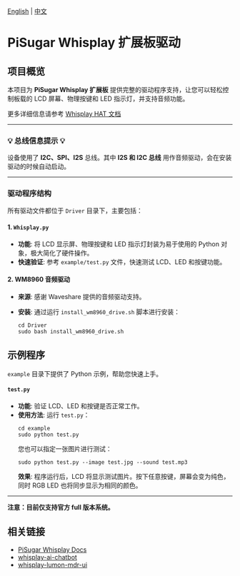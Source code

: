 [English](README.md) | [中文](README_CN.md)

# PiSugar Whisplay 扩展板驱动

## 项目概览

本项目为 **PiSugar Whisplay 扩展板** 提供完整的驱动程序支持，让您可以轻松控制板载的 LCD 屏幕、物理按键和 LED 指示灯，并支持音频功能。

更多详细信息请参考 [Whisplay HAT 文档](https://docs.pisugar.com/docs/product-wiki/whisplay/intro)

---

### **💡 总线信息提示 💡**

设备使用了 **I2C、SPI、I2S** 总线。其中 **I2S 和 I2C 总线** 用作音频驱动，会在安装驱动的时候自动启动。

---

### 驱动程序结构

所有驱动文件都位于 `Driver` 目录下，主要包括：

#### 1. `Whisplay.py`

  * **功能**: 将 LCD 显示屏、物理按键和 LED 指示灯封装为易于使用的 Python 对象，极大简化了硬件操作。
  * **快速验证**: 参考 `example/test.py` 文件，快速测试 LCD、LED 和按键功能。

#### 2. WM8960 音频驱动

  * **来源**: 感谢 Waveshare 提供的音频驱动支持。

  * **安装**: 通过运行 `install_wm8960_drive.sh` 脚本进行安装：

    ```shell
    cd Driver
    sudo bash install_wm8960_drive.sh
    ```


## 示例程序

`example` 目录下提供了 Python 示例，帮助您快速上手。

#### `test.py`

  * **功能**: 验证 LCD、LED 和按键是否正常工作。
  * **使用方法**:
    运行 `test.py`：
    ```shell
    cd example
    sudo python test.py
    ```
    您也可以指定一张图片进行测试：
    ```shell
    sudo python test.py --image test.jpg --sound test.mp3
    ```
    **效果**: 程序运行后，LCD 将显示测试图片。按下任意按键，屏幕会变为纯色，同时 RGB LED 也将同步显示为相同的颜色。

-----

**注意：目前仅支持官方 full 版本系统。**

## 相关链接

- [PiSugar Whisplay Docs](https://docs.pisugar.com/docs/product-wiki/whisplay/intro)
- [whisplay-ai-chatbot](https://github.com/PiSugar/whisplay-ai-chatbot)
- [whisplay-lumon-mdr-ui](https://github.com/PiSugar/whisplay-lumon-mdr-ui)